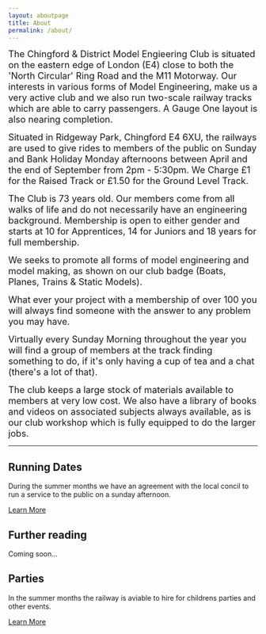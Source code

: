 ```yaml
---
layout: aboutpage
title: About
permalink: /about/
---
```




<span style="font-size: 1.3em;"> The Chingford & District Model Engieering Club is situated on the eastern edge of London (E4) close to both the 'North Circular' Ring Road and the M11 Motorway. Our interests in various forms of Model Engineering, make us a very active club and we also run two-scale railway tracks which are able to carry passengers. A Gauge One layout is also nearing completion. 

<span style="font-size: 1.3em;">Situated in Ridgeway Park, Chingford E4 6XU, the railways are used to give rides to members of the public on Sunday and Bank Holiday Monday afternoons between April and the end of September from 2pm - 5:30pm. We Charge £1 for the Raised Track or £1.50 for the Ground Level Track.

<span style="font-size: 1.3em;">The Club is 73 years old. Our members come from all walks of life and do not necessarily have an engineering background. Membership is open to either gender and starts at 10 for Apprentices, 14 for Juniors and 18 years for full membership.

<span style="font-size: 1.3em;">We seeks to promote all forms of model engineering and model making, as shown on our club badge (Boats, Planes, Trains & Static Models).

<span style="font-size: 1.3em;">What ever your project with a membership of over 100 you will always find someone with the answer to any problem you may have.

<span style="font-size: 1.3em;">Virtually every Sunday Morning throughout the year you will find a group of members at the track finding something to do, if it's only having a cup of tea and a chat (there's a lot of that).

<span style="font-size: 1.3em;">The club keeps a large stock of materials available to members at very low cost. We also have a library of books and videos on associated subjects always available, as is our club workshop which is fully equipped to do the larger jobs.

---


<dl>
<div class="row">
  <div class="col-sm-4">
    <h2>Running Dates</h2>
    <p>During the summer months we have an agreement with the local concil to run a service to the public on a sunday afternoon.</p>
    <a href="/running-dates">Learn More <i class="fa fa-arrow-right" aria-hidden="true"></i></a>
  </div>
  <div class="col-sm-4">
      <h2>Further reading</h2>
    <p>Coming soon...</p> 
  </div>
  <div class="col-sm-4">
    <h2>Parties</h2>
    <p>In the summer months the railway is aviable to hire for childrens parties and other events.</p>
    <a href="/parties">Learn More <i class="fa fa-arrow-right" aria-hidden="true"></i></a>
  </div>
</div>
</dl>
